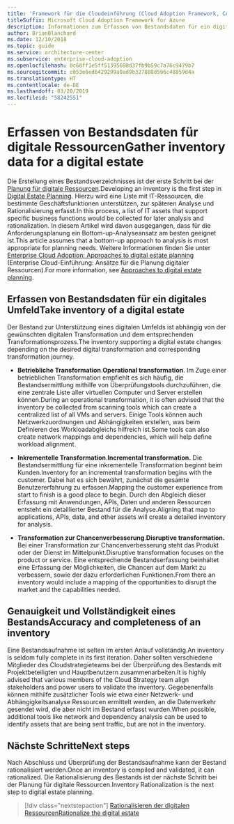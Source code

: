 ```yaml
---
title: 'Framework für die Cloudeinführung (Cloud Adoption Framework, CAF): Erfassen von Bestandsdaten für digitale Ressourcen'
titleSuffix: Microsoft Cloud Adoption Framework for Azure
description: Informationen zum Erfassen von Bestandsdaten für ein digitales Umfeld.
author: BrianBlanchard
ms.date: 12/10/2018
ms.topic: guide
ms.service: architecture-center
ms.subservice: enterprise-cloud-adoption
ms.openlocfilehash: 0c68ff1e5ff51395698d37fb9b59c7a76c9479b7
ms.sourcegitcommit: c053e6edb429299a0ad9b327888d596c48859d4a
ms.translationtype: HT
ms.contentlocale: de-DE
ms.lasthandoff: 03/20/2019
ms.locfileid: "58242551"
---
```

# <a name="gather-inventory-data-for-a-digital-estate"></a><span data-ttu-id="1e877-103">Erfassen von Bestandsdaten für digitale Ressourcen</span><span class="sxs-lookup"><span data-stu-id="1e877-103">Gather inventory data for a digital estate</span></span>

<span data-ttu-id="1e877-104">Die Erstellung eines Bestandsverzeichnisses ist der erste Schritt bei der [Planung für digitale Ressourcen](overview.md).</span><span class="sxs-lookup"><span data-stu-id="1e877-104">Developing an inventory is the first step in [Digital Estate Planning](overview.md).</span></span> <span data-ttu-id="1e877-105">Hierzu wird eine Liste mit IT-Ressourcen, die bestimmte Geschäftsfunktionen unterstützen, zur späteren Analyse und Rationalisierung erfasst.</span><span class="sxs-lookup"><span data-stu-id="1e877-105">In this process, a list of IT assets that support specific business functions would be collected for later analysis and rationalization.</span></span> <span data-ttu-id="1e877-106">In diesem Artikel wird davon ausgegangen, dass für die Anforderungsplanung ein Bottom-up-Analyseansatz am besten geeignet ist.</span><span class="sxs-lookup"><span data-stu-id="1e877-106">This article assumes that a bottom-up approach to analysis is most appropriate for planning needs.</span></span> <span data-ttu-id="1e877-107">Weitere Informationen finden Sie unter [Enterprise Cloud Adoption: Approaches to digital estate planning](./approach.md) (Enterprise Cloud-Einführung: Ansätze für die Planung digitaler Ressourcen).</span><span class="sxs-lookup"><span data-stu-id="1e877-107">For more information, see [Approaches to digital estate planning](./approach.md).</span></span>

## <a name="take-inventory-of-a-digital-estate"></a><span data-ttu-id="1e877-108">Erfassen von Bestandsdaten für ein digitales Umfeld</span><span class="sxs-lookup"><span data-stu-id="1e877-108">Take inventory of a digital estate</span></span>

<span data-ttu-id="1e877-109">Der Bestand zur Unterstützung eines digitalen Umfelds ist abhängig von der gewünschten digitalen Transformation und dem entsprechenden Transformationsprozess.</span><span class="sxs-lookup"><span data-stu-id="1e877-109">The inventory supporting a digital estate changes depending on the desired digital transformation and corresponding transformation journey.</span></span>

- <span data-ttu-id="1e877-110">**Betriebliche Transformation**.</span><span class="sxs-lookup"><span data-stu-id="1e877-110">**Operational transformation**.</span></span> <span data-ttu-id="1e877-111">Im Zuge einer betrieblichen Transformation empfiehlt es sich häufig, die Bestandsermittlung mithilfe von Überprüfungstools durchzuführen, die eine zentrale Liste aller virtuellen Computer und Server erstellen können.</span><span class="sxs-lookup"><span data-stu-id="1e877-111">During an operational transformation, it is often advised that the inventory be collected from scanning tools which can create a centralized list of all VMs and servers.</span></span> <span data-ttu-id="1e877-112">Einige Tools können auch Netzwerkzuordnungen und Abhängigkeiten erstellen, was beim Definieren des Workloadabgleichs hilfreich ist.</span><span class="sxs-lookup"><span data-stu-id="1e877-112">Some tools can also create network mappings and dependencies, which will help define workload alignment.</span></span>

- <span data-ttu-id="1e877-113">**Inkrementelle Transformation**.</span><span class="sxs-lookup"><span data-stu-id="1e877-113">**Incremental transformation.**</span></span> <span data-ttu-id="1e877-114">Die Bestandsermittlung für eine inkrementelle Transformation beginnt beim Kunden.</span><span class="sxs-lookup"><span data-stu-id="1e877-114">Inventory for an incremental transformation begins with the customer.</span></span> <span data-ttu-id="1e877-115">Dabei hat es sich bewährt, zunächst die gesamte Benutzererfahrung zu erfassen.</span><span class="sxs-lookup"><span data-stu-id="1e877-115">Mapping the customer experience from start to finish is a good place to begin.</span></span> <span data-ttu-id="1e877-116">Durch den Abgleich dieser Erfassung mit Anwendungen, APIs, Daten und anderen Ressourcen entsteht ein detaillierter Bestand für die Analyse.</span><span class="sxs-lookup"><span data-stu-id="1e877-116">Aligning that map to applications, APIs, data, and other assets will create a detailed inventory for analysis.</span></span>

- <span data-ttu-id="1e877-117">**Transformation zur Chancenverbesserung**.</span><span class="sxs-lookup"><span data-stu-id="1e877-117">**Disruptive transformation.**</span></span> <span data-ttu-id="1e877-118">Bei einer Transformation zur Chancenverbesserung steht das Produkt oder der Dienst im Mittelpunkt.</span><span class="sxs-lookup"><span data-stu-id="1e877-118">Disruptive transformation focuses on the product or service.</span></span> <span data-ttu-id="1e877-119">Eine entsprechende Bestandserfassung beinhaltet eine Erfassung der Möglichkeiten, die Chancen auf dem Markt zu verbessern, sowie der dazu erforderlichen Funktionen.</span><span class="sxs-lookup"><span data-stu-id="1e877-119">From there an inventory would include a mapping of the opportunities to disrupt the market and the capabilities needed.</span></span>

## <a name="accuracy-and-completeness-of-an-inventory"></a><span data-ttu-id="1e877-120">Genauigkeit und Vollständigkeit eines Bestands</span><span class="sxs-lookup"><span data-stu-id="1e877-120">Accuracy and completeness of an inventory</span></span>

<span data-ttu-id="1e877-121">Eine Bestandsaufnahme ist selten im ersten Anlauf vollständig.</span><span class="sxs-lookup"><span data-stu-id="1e877-121">An inventory is seldom fully complete in its first iteration.</span></span> <span data-ttu-id="1e877-122">Daher sollten verschiedene Mitglieder des Cloudstrategieteams bei der Überprüfung des Bestands mit Projektbeteiligten und Hauptbenutzern zusammenarbeiten.</span><span class="sxs-lookup"><span data-stu-id="1e877-122">It is highly advised that various members of the Cloud Strategy team align stakeholders and power users to validate the inventory.</span></span> <span data-ttu-id="1e877-123">Gegebenenfalls können mithilfe zusätzlicher Tools wie etwa einer Netzwerk- und Abhängigkeitsanalyse Ressourcen ermittelt werden, an die Datenverkehr gesendet wird, die aber nicht im Bestand erfasst wurden.</span><span class="sxs-lookup"><span data-stu-id="1e877-123">When possible, additional tools like network and dependency analysis can be used to identify assets that are being sent traffic, but are not in the inventory.</span></span>

## <a name="next-steps"></a><span data-ttu-id="1e877-124">Nächste Schritte</span><span class="sxs-lookup"><span data-stu-id="1e877-124">Next steps</span></span>

<span data-ttu-id="1e877-125">Nach Abschluss und Überprüfung der Bestandsaufnahme kann der Bestand rationalisiert werden.</span><span class="sxs-lookup"><span data-stu-id="1e877-125">Once an inventory is compiled and validated, it can rationalized.</span></span> <span data-ttu-id="1e877-126">Die Rationalisierung des Bestands ist der nächste Schritt bei der Planung für digitale Ressourcen.</span><span class="sxs-lookup"><span data-stu-id="1e877-126">Inventory Rationalization is the next step to digital estate planning.</span></span>

> [!div class="nextstepaction"]
> [<span data-ttu-id="1e877-127">Rationalisieren der digitalen Ressourcen</span><span class="sxs-lookup"><span data-stu-id="1e877-127">Rationalize the digital estate</span></span>](rationalize.md)